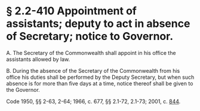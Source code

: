 # § 2.2-410 Appointment of assistants; deputy to act in absence of Secretary; notice to Governor.

<p>A. The Secretary of the Commonwealth shall appoint in his office the assistants allowed by law.</p><p>B. During the absence of the Secretary of the Commonwealth from his office his duties shall be performed by the Deputy Secretary, but when such absence is for more than five days at a time, notice thereof shall be given to the Governor.</p><p>Code 1950, §§ 2-63, 2-64; 1966, c. 677, §§ 2.1-72, 2.1-73; 2001, c. <a href='http://lis.virginia.gov/cgi-bin/legp604.exe?011+ful+CHAP0844'>844</a>.</p>